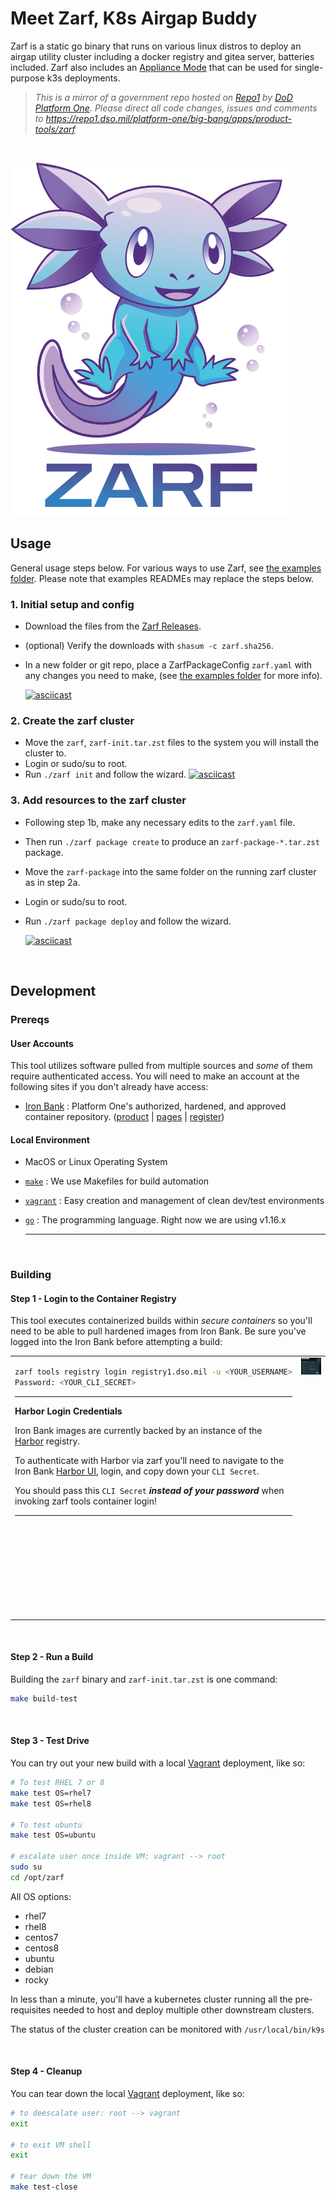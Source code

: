 # Meet Zarf, K8s Airgap Buddy

Zarf is a static go binary that runs on various linux distros to deploy an airgap utility cluster including a docker registry and gitea server, batteries included. Zarf also includes an [Appliance Mode](examples/appliance/README.md) that can be used for single-purpose k3s deployments.

> _This is a mirror of a government repo hosted on [Repo1](https://repo1.dso.mil/) by [DoD Platform One](http://p1.dso.mil/).  Please direct all code changes, issues and comments to https://repo1.dso.mil/platform-one/big-bang/apps/product-tools/zarf_

&nbsp;

![Zarf logo](.images/zarf-logo.png)

## Usage
General usage steps below.  For various ways to use Zarf, see [the examples folder](examples).  Please note that examples READMEs may replace the steps below.

### 1. Initial setup and config
- Download the files from the [Zarf Releases](https://repo1.dso.mil/platform-one/big-bang/apps/product-tools/zarf/-/releases).
- (optional) Verify the downloads with `shasum -c zarf.sha256`.
- In a new folder or git repo, place a ZarfPackageConfig `zarf.yaml` with any changes you need to make, (see [the examples folder](examples) for more info).

  [![asciicast](https://asciinema.org/a/427846.svg)](https://asciinema.org/a/427846)
### 2. Create the zarf cluster
- Move the `zarf`, `zarf-init.tar.zst` files to the system you will install the cluster to. 
- Login or sudo/su to root.
- Run `./zarf init` and follow the wizard.
  [![asciicast](https://asciinema.org/a/427721.svg)](https://asciinema.org/a/427721)

### 3. Add resources to the zarf cluster 
- Following step 1b, make any necessary edits to the `zarf.yaml` file.
- Then run `./zarf package create` to produce an `zarf-package-*.tar.zst` package.
- Move the `zarf-package` into the same folder on the running zarf cluster as in step 2a.
- Login or sudo/su to root.
- Run `./zarf package deploy` and follow the wizard.

  [![asciicast](https://asciinema.org/a/423449.svg)](https://asciinema.org/a/423449)

&nbsp;
## Development

### Prereqs

#### User Accounts
This tool utilizes software pulled from multiple sources and _some_ of them require authenticated access.  You will need to make an account at the following sites if you don't already have access:

- [Iron Bank](https://registry1.dso.mil/) : Platform One's authorized, hardened, and approved container repository. ([product](https://p1.dso.mil/#/products/iron-bank/) | [pages](https://ironbank.dso.mil/) | [register](https://login.dso.mil/register))

#### Local Environment
- MacOS or Linux Operating System 
- [`make`](https://www.gnu.org/software/make/) : We use Makefiles for build automation
- [`vagrant`](https://www.vagrantup.com/) : Easy creation and management of clean dev/test environments
- [`go`](https://golang.org/) : The programming language. Right now we are using v1.16.x 

  ---

&nbsp;

### Building

#### Step 1 - Login to the Container Registry

This tool executes containerized builds within _secure containers_ so you'll need to be able to pull hardened images from Iron Bank.  Be sure you've logged into the Iron Bank before attempting a build:

<table>
<tr valign="top">
<td>
<div>

```sh
zarf tools registry login registry1.dso.mil -u <YOUR_USERNAME>
Password: <YOUR_CLI_SECRET>
```

</div>
<div>

---

**Harbor Login Credentials**

Iron Bank images are currently backed by an instance of the [Harbor](https://goharbor.io) registry.

To authenticate with Harbor via zarf you'll need to navigate to the Iron Bank [Harbor UI](https://registry1.dso.mil/harbor), login, and copy down your `CLI Secret`.

You should pass this `CLI Secret` **_instead of your password_** when invoking zarf tools container login!

---

</div>
</td>
<td width="503" height="415">
  <img alt="harbor-credentials" src=".images/harbor-credentials.png">
</td>
</tr>
</table>

&nbsp;

#### Step 2 - Run a Build

Building the `zarf` binary and `zarf-init.tar.zst` is one command:

```sh
make build-test
```

&nbsp;

#### Step 3 - Test Drive

You can try out your new build with a local [Vagrant](https://www.vagrantup.com/) deployment, like so:

```bash
# To test RHEL 7 or 8
make test OS=rhel7
make test OS=rhel8

# To test ubuntu
make test OS=ubuntu

# escalate user once inside VM: vagrant --> root
sudo su
cd /opt/zarf
```

All OS options:
- rhel7
- rhel8
- centos7
- centos8
- ubuntu
- debian 
- rocky

In less than a minute, you'll have a kubernetes cluster running all the pre-requisites needed to host and deploy multiple other downstream clusters.

The status of the cluster creation can be monitored with `/usr/local/bin/k9s`

&nbsp;

#### Step 4 - Cleanup

You can tear down the local [Vagrant](https://www.vagrantup.com/) deployment, like so:

```bash
# to deescalate user: root --> vagrant
exit

# to exit VM shell
exit

# tear down the VM
make test-close
```
